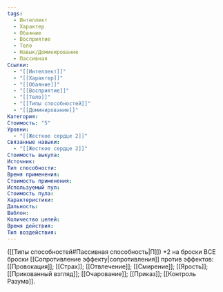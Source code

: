 ```yaml
---
tags:
  - Интеллект
  - Характер
  - Обаяние
  - Восприятие
  - Тело
  - Навык/Доминирование
  - Пассивная
Ссылки:
  - "[[Интеллект]]"
  - "[[Характер]]"
  - "[[Обаяние]]"
  - "[[Восприятие]]"
  - "[[Тело]]"
  - "[[Типы способностей]]"
  - "[[Доминирование]]"
Категория: 
Стоимость: "5"
Уровни:
  - "[[Жесткое сердце 2]]"
Связанные навыки:
  - "[[Жесткое сердце 2]]"
Стоимость выкупа:
Источник:
Тип способности:
Время применения:
Стоимость применения:
Используемый пул:
Стоимость пула:
Характеристики:
Дальность:
Шаблон:
Количество целей:
Время действия:
Тип воздействия:
---
```

([[Типы способностей#Пассивная способность|П]]) +2 на броски ВСЕ броски [[Сопротивление эффекту|сопротивления]] против эффектов: [[Провокация]]; [[Страх]]; [[Отвлечение]]; [[Смирение]]; [[Ярость]]; [[Прикованный взгляд]]; [[Очарование]]; [[Приказ]]; [[Контроль Разума]]. 